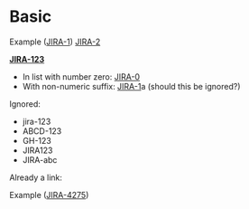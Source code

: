 # Basic

Example ([JIRA-1](https://example.com/JIRA-1)) [JIRA-2](https://example.com/JIRA-2)

**[JIRA-123](https://example.com/JIRA-123)**

- In list with number zero: [JIRA-0](https://example.com/JIRA-0)
- With non-numeric suffix: [JIRA-1](https://example.com/JIRA-1)a (should this be ignored?)

Ignored:

- jira-123
- ABCD-123
- GH-123
- JIRA123
- JIRA-abc

Already a link:

Example ([JIRA-4275](https://example.com/JIRA-4275))

